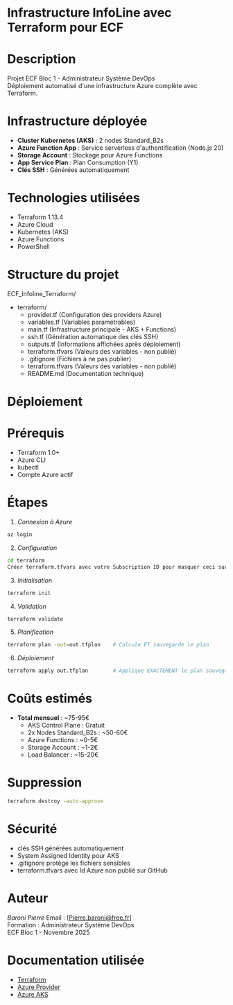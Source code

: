 #  Infrastructure InfoLine avec Terraform pour ECF

# Description

Projet ECF Bloc 1 - Administrateur Système DevOps  
Déploiement automatisé d'une infrastructure Azure complète avec Terraform.

#  Infrastructure déployée

-  **Cluster Kubernetes (AKS)** : 2 nodes Standard_B2s
-  **Azure Function App** : Service serverless d'authentification (Node.js 20)
-  **Storage Account** : Stockage pour Azure Functions
-  **App Service Plan** : Plan Consumption (Y1)
-  **Clés SSH** : Générées automatiquement

# Technologies utilisées

- Terraform 1.13.4
- Azure Cloud
- Kubernetes (AKS)
- Azure Functions
- PowerShell

# Structure du projet

ECF_Infoline_Terraform/
  - terraform/
      - provider.tf       (Configuration des providers Azure)
      - variables.tf      (Variables paramétrables)
      - main.tf           (Infrastructure principale - AKS + Functions)
      - ssh.tf            (Génération automatique des clés SSH)
      - outputs.tf        (Informations affichées après déploiement)
      - terraform.tfvars  (Valeurs des variables - non publié)
      - .gitignore        (Fichiers à ne pas publier)
      - terraform.tfvars  (Valeurs des variables - non publié)
      - README.md         (Documentation technique)
  

# Déploiement

# Prérequis
- Terraform 1.0+
- Azure CLI
- kubectl
- Compte Azure actif

# Étapes

1. *Connexion à Azure*
```bash
az login
```

2. *Configuration*
```bash
cd terraform
Créer terraform.tfvars avec votre Subscription ID pour masquer ceci sur GitHub
```

3. *Initialisation*
```bash
terraform init
```

4. *Validation*
```bash
terraform validate
```

5. *Planification*
```bash
terraform plan -out=out.tfplan    # Calcule ET sauvegarde le plan
```

6. *Déploiement*
```bash
terraform apply out.tfplan        # Applique EXACTEMENT le plan sauvegardé
```

# Coûts estimés

- **Total mensuel** : ~75-95€
  - AKS Control Plane : Gratuit
  - 2x Nodes Standard_B2s : ~50-60€
  - Azure Functions : ~0-5€
  - Storage Account : ~1-2€
  - Load Balancer : ~15-20€

# Suppression
```bash
terraform destroy -auto-approve
```

# Sécurité

-  clés SSH générées automatiquement
-  System Assigned Identity pour AKS
-  .gitignore protège les fichiers sensibles
-  terraform.tfvars avec Id Azure non publié sur GitHub

# Auteur

*Baroni Pierre*
Email : [Pierre.baroni@free.fr]  
Formation : Administrateur Système DevOps  
ECF Bloc 1 - Novembre 2025

# Documentation utilisée

- [Terraform](https://www.terraform.io/docs)
- [Azure Provider](https://registry.terraform.io/providers/hashicorp/azurerm/latest/docs)
- [Azure AKS](https://learn.microsoft.com/azure/aks/)